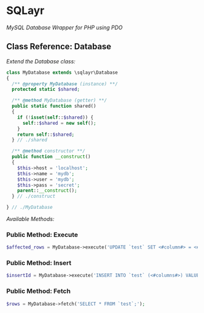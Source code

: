 # SQLayr #

_MySQL Database Wrapper for PHP using PDO_

## Class Reference: Database ##

_Extend the Database class:_

```PHP
class MyDatabase extends \sqlayr\Database
{
  /** @property MyDatabase (instance) **/
  protected static $shared;

  /** @method MyDatabase (getter) **/
  public static function shared()
  {
    if (!isset(self::$shared)) {
      self::$shared = new self();
    }
    return self::$shared;
  } // ./shared

  /** @method constructor **/
  public function __construct()
  {
    $this->host = 'localhost';
    $this->name = 'mydb';
    $this->user = 'mydb';
    $this->pass = 'secret';
    parent::__construct();
  } // ./construct

} // ./MyDatabase
```

_Available Methods:_

### Public Method: Execute ###
```PHP
$affected_rows = MyDatabase->execute('UPDATE `test` SET <#column#> = <#value>;');
```

### Public Method: Insert ###
```PHP
$insertId = MyDatabase->execute('INSERT INTO `test` (<#columns#>) VALUES (<#values#>);');
```

### Public Method: Fetch ###
```PHP
$rows = MyDatabase->fetch('SELECT * FROM `test`;');
```

